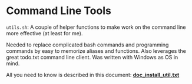 # Command Line Tools

``utils.sh``: A couple of helper functions to make work on the command line 
more effective (at least for me). 

Needed to replace complicated bash commands and programming commands by easy to memorize aliases and functions.
Also leverages the great todo.txt command line client. Was written with Windows as OS in mind.

All you need to know is described in this document:
**[doc_install_util.txt](./docs/doc_install_util.txt)**



